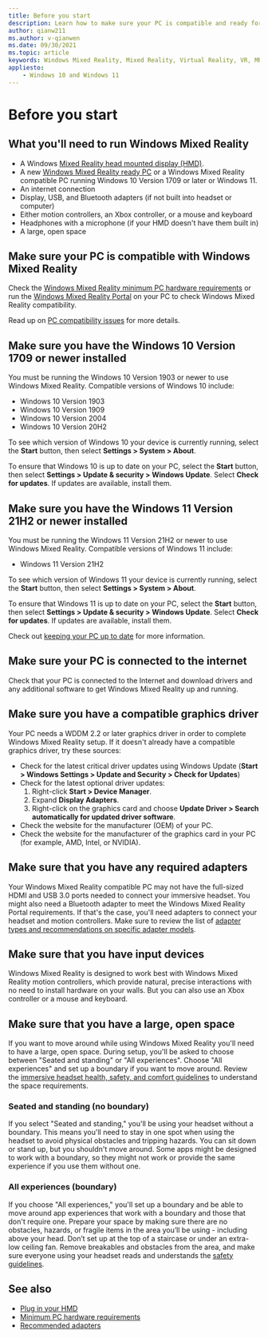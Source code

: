 ```yaml
---
title: Before you start
description: Learn how to make sure your PC is compatible and ready for a variety of Windows Mixed Reality application experiences.
author: qianw211
ms.author: v-qianwen
ms.date: 09/30/2021
ms.topic: article
keywords: Windows Mixed Reality, Mixed Reality, Virtual Reality, VR, MR, compatible, compatibility, get started, setup, PC, system requirements
appliesto:
    - Windows 10 and Windows 11
---
```


# Before you start

## What you'll need to run Windows Mixed Reality

* A Windows [Mixed Reality head mounted display (HMD)](https://www.microsoft.com/en-us/windows/windows-mixed-reality-devices).
* A new [Windows Mixed Reality ready PC](https://support.microsoft.com/en-us/help/4039260/windows-10-mixed-reality-pc-hardware-guidelines) or a Windows Mixed Reality compatible PC running Windows 10 Version 1709 or later or Windows 11.
* An internet connection
* Display, USB, and Bluetooth adapters (if not built into headset or computer)
* Either motion controllers, an Xbox controller, or a mouse and keyboard
* Headphones with a microphone (if your HMD doesn't have them built in)
* A large, open space

## Make sure your PC is compatible with Windows Mixed Reality

Check the [Windows Mixed Reality minimum PC hardware requirements](windows-mixed-reality-minimum-pc-hardware-compatibility-guidelines.md) or run the [Windows Mixed Reality Portal](install-windows-mixed-reality.md#launch-mixed-reality-portal) on your PC to check Windows Mixed Reality compatibility.

Read up on [PC compatibility issues](https://support.microsoft.com/help/4045777/windows-10-get-help-with-pc-compatibility-in-windows-mixed-reality) for more details.

## Make sure you have the Windows 10 Version 1709 or newer installed

You must be running the Windows 10 Version 1903 or newer to use Windows Mixed Reality. Compatible versions of Windows 10 include:

* Windows 10 Version 1903
* Windows 10 Version 1909
* Windows 10 Version 2004
* Windows 10 Version 20H2

To see which version of Windows 10 your device is currently running, select the **Start** button, then select **Settings  > System > About**.

To ensure that Windows 10 is up to date on your PC, select the **Start** button, then select **Settings > Update & security > Windows Update**.  Select **Check for updates**. If updates are available, install them.

## Make sure you have the Windows 11 Version 21H2 or newer installed

You must be running the Windows 11 Version 21H2 or newer to use Windows Mixed Reality. Compatible versions of Windows 11 include:

* Windows 11 Version 21H2

To see which version of Windows 11 your device is currently running, select the **Start** button, then select **Settings  > System > About**.

To ensure that Windows 11 is up to date on your PC, select the **Start** button, then select **Settings > Update & security > Windows Update**.  Select **Check for updates**. If updates are available, install them.

Check out [keeping your PC up to date](https://support.microsoft.com/help/12373/windows-update-faq) for more information.

## Make sure your PC is connected to the internet

Check that your PC is connected to the Internet and download drivers and any additional software to get Windows Mixed Reality up and running.

## Make sure you have a compatible graphics driver

Your PC needs a WDDM 2.2 or later graphics driver in order to complete Windows Mixed Reality setup. If it doesn't already have a compatible graphics driver, try these sources:

* Check for the latest critical driver updates using Windows Update (**Start > Windows Settings > Update and Security > Check for Updates**)
* Check for the latest optional driver updates:
    1. Right-click **Start > Device Manager**.
    2. Expand **Display Adapters**.
    3. Right-click on the graphics card and choose **Update Driver > Search automatically for updated driver software**.
* Check the website for the manufacturer (OEM) of your PC.
* Check the website for the manufacturer of the graphics card in your PC (for example, AMD, Intel, or NVIDIA).

## Make sure that you have any required adapters

Your Windows Mixed Reality compatible PC may not have the full-sized HDMI and USB 3.0 ports needed to connect your immersive headset. You might also need a Bluetooth adapter to meet the Windows Mixed Reality Portal requirements.  If that's the case, you'll need adapters to connect your headset and motion controllers. Make sure to review the list of [adapter types and recommendations on specific adapter models](recommended-adapters-for-windows-mixed-reality-capable-pcs.md).

## Make sure that you have input devices

Windows Mixed Reality is designed to work best with Windows Mixed Reality motion controllers, which provide natural, precise interactions with no need to install hardware on your walls. But you can also use an Xbox controller or a mouse and keyboard.

## Make sure that you have a large, open space

If you want to move around while using Windows Mixed Reality you'll need to have a large, open space.  During setup, you'll be asked to choose between "Seated and standing" or "All experiences". Choose "All experiences" and set up a boundary if you want to move around. Review the [immersive headset health, safety, and comfort guidelines](wmr-health-safety-comfort.md) to understand the space requirements.

### Seated and standing (no boundary)

If you select "Seated and standing," you'll be using your headset without a boundary. This means you'll need to stay in one spot when using the headset to avoid physical obstacles and tripping hazards. You can sit down or stand up, but you shouldn't move around. Some apps might be designed to work with a boundary, so they might not work or provide the same experience if you use them without one.

### All experiences (boundary)

If you choose "All experiences," you'll set up a boundary and be able to move around app experiences that work with a boundary and those that don't require one. Prepare your space by making sure there are no obstacles, hazards, or fragile items in the area you’ll be using - including above your head. Don’t set up at the top of a staircase or under an extra-low ceiling fan. Remove breakables and obstacles from the area, and make sure everyone using your headset reads and understands the [safety guidelines](https://support.microsoft.com/en-us/help/4039969/windows-10-mixed-reality-immersive-headset-health-safety-comfort).

## See also

* [Plug in your HMD](plug-in-your-headset.md)
* [Minimum PC hardware requirements](windows-mixed-reality-minimum-pc-hardware-compatibility-guidelines.md)
* [Recommended adapters](recommended-adapters-for-windows-mixed-reality-capable-pcs.md)